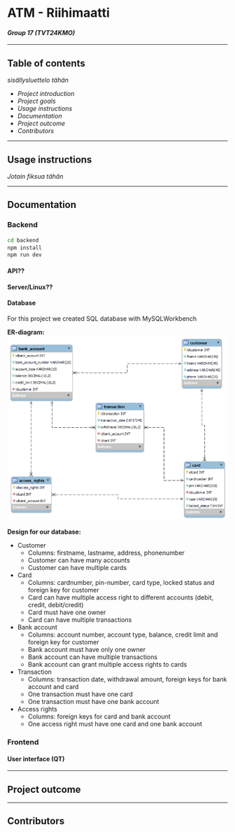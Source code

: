 # ATM - Riihimaatti
#### *Group 17 (TVT24KMO)*

---

## Table of contents

*sisällysluettelo tähän*
- *Project introduction*
- *Project goals*
- *Usage instructions*
- *Documentation*
- *Project outcome*
- *Contributors*

---

## Usage instructions

*Jotain fiksua tähän*

---

## Documentation

### Backend

```sh
cd backend
npm install
npm run dev
```
#### API??

#### Server/Linux??

#### Database

For this project we created SQL database with MySQLWorkbench

**ER-diagram:**
<img src="ERdiagram.png">

**Design for our database:**
- Customer
    - Columns: firstname, lastname, address, phonenumber
    - Customer can have many accounts
    - Customer can have multiple cards
- Card
    - Columns: cardnumber, pin-number, card type, locked status and foreign key for customer
    - Card can have multiple access right to different accounts (debit, credit, debit/credit)
    - Card must have one owner
    - Card can have multiple transactions
- Bank account
    - Columns: account number, account type, balance, credit limit and foreign key for customer
    - Bank account must have only one owner
    - Bank account can have multiple transactions
    - Bank account can grant multiple access rights to cards
- Transaction
    - Columns: transaction date, withdrawal amount, foreign keys for bank account and card
    - One transaction must have one card
    - One transaction must have one bank account
- Access rights
    - Columns: foreign keys for card and bank account
    - One access right must have one card and one bank account

### Frontend

#### User interface (QT)

---

## Project outcome

---

## Contributors

